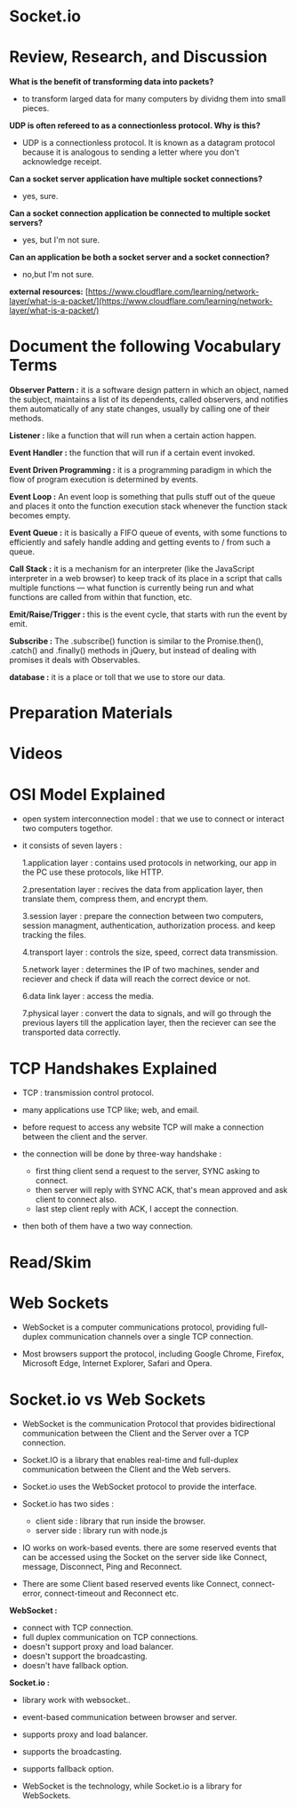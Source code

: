 # Socket.io

# Review, Research, and Discussion

**What is the benefit of transforming data into packets?**

- to transform larged data for many computers by dividng them into small pieces.

**UDP is often refereed to as a connectionless protocol. Why is this?**

- UDP is a connectionless protocol. It is known as a datagram protocol because it is analogous to sending a letter where you don't acknowledge receipt.

**Can a socket server application have multiple socket connections?**

- yes, sure.

**Can a socket connection application be connected to multiple socket servers?**

- yes, but I'm not sure.

**Can an application be both a socket server and a socket connection?**

- no,but I'm not sure.

**external resources:**
[https://www.cloudflare.com/learning/network-layer/what-is-a-packet/](https://www.cloudflare.com/learning/network-layer/what-is-a-packet/)

# Document the following Vocabulary Terms

**Observer Pattern :** it is a software design pattern in which an object, named the subject, maintains a list of its dependents, called observers, and notifies them automatically of any state changes, usually by calling one of their methods.

**Listener :** like a function that will run when a certain action happen.

**Event Handler :** the function that will run if a certain event invoked.

**Event Driven Programming :** it is a programming paradigm in which the flow of program execution is determined by events.

**Event Loop :** An event loop is something that pulls stuff out of the queue and places it onto the function execution stack whenever the function stack becomes empty.

**Event Queue :** it is basically a FIFO queue of events, with some functions to efficiently and safely handle adding and getting events to / from such a queue.

**Call Stack :** it is a mechanism for an interpreter (like the JavaScript interpreter in a web browser) to keep track of its place in a script that calls multiple functions — what function is currently being run and what functions are called from within that function, etc.

**Emit/Raise/Trigger :** this is the event cycle, that starts with run the event by emit.

**Subscribe :** The .subscribe() function is similar to the Promise.then(), .catch() and .finally() methods in jQuery, but instead of dealing with promises it deals with Observables.

**database :** it is a place or toll that we use to store our data.

# Preparation Materials

# Videos

# OSI Model Explained

- open system interconnection model : that we use to connect or interact two computers togethor.

- it consists of seven layers :

  1.application layer : contains used protocols in networking, our app in the PC use these protocols, like HTTP.

  2.presentation layer : recives the data from application layer, then translate them, compress them, and encrypt them.

  3.session layer : prepare the connection between two computers, session managment, authentication, authorization process. and keep tracking the files.

  4.transport layer : controls the size, speed, correct data transmission.

  5.network layer : determines the IP of two machines, sender and reciever and check if data will reach the correct device or not.

  6.data link layer : access the media.

  7.physical layer : convert the data to signals, and will go through the previous layers till the application layer, then the reciever can see the transported data correctly.

# TCP Handshakes Explained

- TCP : transmission control protocol.
- many applications use TCP like; web, and email.
- before request to access any website TCP will make a connection between the client and the server.

- the connection will be done by three-way handshake :

  - first thing client send a request to the server, SYNC asking to connect.
  - then server will reply with SYNC ACK, that's mean approved and ask client to connect also.
  - last step client reply with ACK, I accept the connection.

- then both of them have a two way connection.

# Read/Skim

# Web Sockets

- WebSocket is a computer communications protocol, providing full-duplex communication channels over a single TCP connection.

- Most browsers support the protocol, including Google Chrome, Firefox, Microsoft Edge, Internet Explorer, Safari and Opera.

# Socket.io vs Web Sockets

- WebSocket is the communication Protocol that provides bidirectional communication between the Client and the Server over a TCP connection.
- Socket.IO is a library that enables real-time and full-duplex communication between the Client and the Web servers.
- Socket.io uses the WebSocket protocol to provide the interface.
- Socket.io has two sides :

  - client side : library that run inside the browser.
  - server side : library run with node.js

- IO works on work-based events. there are some reserved events that can be accessed using the Socket on the server side like Connect, message, Disconnect, Ping and Reconnect.

- There are some Client based reserved events like Connect, connect- error, connect-timeout and Reconnect etc.

**WebSocket :**

- connect with TCP connection.
- full duplex communication on TCP connections.
- doesn't support proxy and load balancer.
- doesn't support the broadcasting.
- doesn't have fallback option.

**Socket.io :**

- library work with websocket..
- event-based communication between browser and server.
- supports proxy and load balancer.
- supports the broadcasting.
- supports fallback option.

- WebSocket is the technology, while Socket.io is a library for WebSockets.
